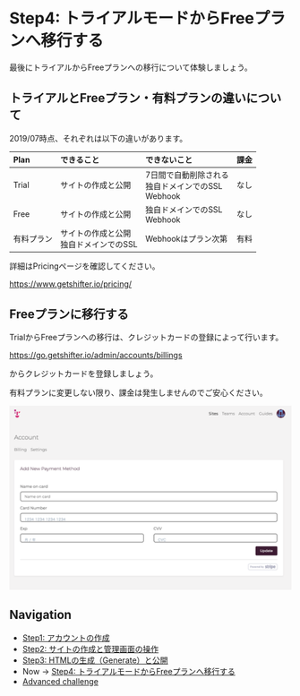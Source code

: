 # Step4: トライアルモードからFreeプランへ移行する

最後にトライアルからFreeプランへの移行について体験しましょう。

## トライアルとFreeプラン・有料プランの違いについて

2019/07時点、それぞれは以下の違いがあります。

|Plan|できること|できないこと|課金|
|:--|:--|:--|:--|
|Trial|サイトの作成と公開|7日間で自動削除される<br />独自ドメインでのSSL<br/>Webhook|なし|
|Free|サイトの作成と公開|独自ドメインでのSSL<br/>Webhook|なし|
|有料プラン|サイトの作成と公開<br/>独自ドメインでのSSL|Webhookはプラン次第|有料|

詳細はPricingページを確認してください。

https://www.getshifter.io/pricing/

## Freeプランに移行する

TrialからFreeプランへの移行は、クレジットカードの登録によって行います。

https://go.getshifter.io/admin/accounts/billings

からクレジットカードを登録しましょう。

有料プランに変更しない限り、課金は発生しませんのでご安心ください。

![workshop screenshot](./img/33.png)

## Navigation

- [Step1: アカウントの作成](./step1.md)
- [Step2: サイトの作成と管理画面の操作](./step2.md)
- [Step3: HTMLの生成（Generate）と公開](./step3.md)
- Now -> [Step4: トライアルモードからFreeプランへ移行する](./step4.md)
- [Advanced challenge](./advanced.md)